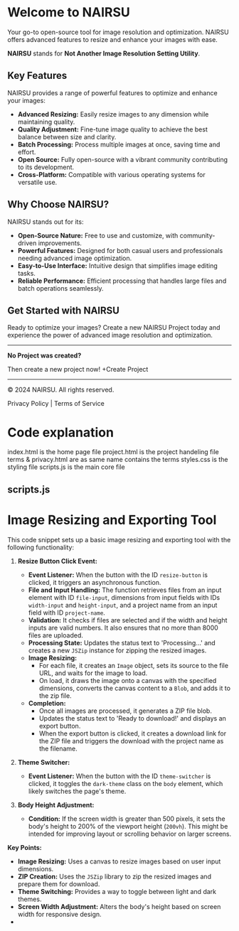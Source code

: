 # Welcome to NAIRSU

Your go-to open-source tool for image resolution and optimization. NAIRSU offers advanced features to resize and enhance your images with ease.

**NAIRSU** stands for **Not Another Image Resolution Setting Utility**.

## Key Features

NAIRSU provides a range of powerful features to optimize and enhance your images:

- **Advanced Resizing:** Easily resize images to any dimension while maintaining quality.
- **Quality Adjustment:** Fine-tune image quality to achieve the best balance between size and clarity.
- **Batch Processing:** Process multiple images at once, saving time and effort.
- **Open Source:** Fully open-source with a vibrant community contributing to its development.
- **Cross-Platform:** Compatible with various operating systems for versatile use.

## Why Choose NAIRSU?

NAIRSU stands out for its:

- **Open-Source Nature:** Free to use and customize, with community-driven improvements.
- **Powerful Features:** Designed for both casual users and professionals needing advanced image optimization.
- **Easy-to-Use Interface:** Intuitive design that simplifies image editing tasks.
- **Reliable Performance:** Efficient processing that handles large files and batch operations seamlessly.

## Get Started with NAIRSU

Ready to optimize your images? Create a new NAIRSU Project today and experience the power of advanced image resolution and optimization.

---

**No Project was created?**

Then create a new project now!
+Create Project

---

© 2024 NAIRSU. All rights reserved.

Privacy Policy | Terms of Service


# Code explanation

index.html is the home page file
project.html is the project handeling file
terms & privacy.html are as same name contains the terms
styles.css is the styling file
scripts.js is the main core file 


## scripts.js
# Image Resizing and Exporting Tool

This code snippet sets up a basic image resizing and exporting tool with the following functionality:

1. **Resize Button Click Event:**
   - **Event Listener:** When the button with the ID `resize-button` is clicked, it triggers an asynchronous function.
   - **File and Input Handling:** The function retrieves files from an input element with ID `file-input`, dimensions from input fields with IDs `width-input` and `height-input`, and a project name from an input field with ID `project-name`.
   - **Validation:** It checks if files are selected and if the width and height inputs are valid numbers. It also ensures that no more than 8000 files are uploaded.
   - **Processing State:** Updates the status text to 'Processing...' and creates a new `JSZip` instance for zipping the resized images.
   - **Image Resizing:**
     - For each file, it creates an `Image` object, sets its source to the file URL, and waits for the image to load.
     - On load, it draws the image onto a canvas with the specified dimensions, converts the canvas content to a `Blob`, and adds it to the zip file.
   - **Completion:**
     - Once all images are processed, it generates a ZIP file blob.
     - Updates the status text to 'Ready to download!' and displays an export button.
     - When the export button is clicked, it creates a download link for the ZIP file and triggers the download with the project name as the filename.

2. **Theme Switcher:**
   - **Event Listener:** When the button with the ID `theme-switcher` is clicked, it toggles the `dark-theme` class on the `body` element, which likely switches the page's theme.

3. **Body Height Adjustment:**
   - **Condition:** If the screen width is greater than 500 pixels, it sets the body's height to 200% of the viewport height (`200vh`). This might be intended for improving layout or scrolling behavior on larger screens.

**Key Points:**
- **Image Resizing:** Uses a canvas to resize images based on user input dimensions.
- **ZIP Creation:** Uses the `JSZip` library to zip the resized images and prepare them for download.
- **Theme Switching:** Provides a way to toggle between light and dark themes.
- **Screen Width Adjustment:** Alters the body's height based on screen width for responsive design.
- 
